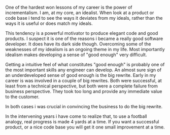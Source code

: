One of the hardest won lessons of my career is the power of incrementalism. I am, at my core, an idealist. When look at a product or code base i tend to see the ways it deviates from my ideals, rather than the ways it is useful or does match my ideals. 

This tendency is a powerful motivator to produce elegant code and good products. I suspect it is one of the reasons i became a really good software developer. It does have its dark side though. Overcoming some of the weaknesses of my idealism is an ongoing theme in my life. Most importantly idealism makes developing a sense of "good enough" very difficult. 

Getting a intuitive feel of what constitutes "good enough" is probably one of the most important skills any engineer can develop. An almost sure sign of an underdeveloped sense of good enough is the big rewrite. Early in my career is was involved in a couple of big rewrites. Both were successful, at least from a technical perspective, but both were a complete failure from business perspective. They took too long and provide any immediate value to the customer.

In both cases i was crucial in convincing the business to do the big rewrite.

In the intervening years i have come to realize that, to use a football analogy, real progress is made 4 yards at a time. If you want a successful product, or a nice code base you will get it one small improvement at a time. 



